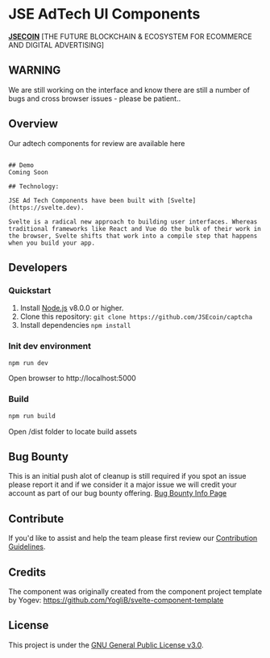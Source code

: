 # JSE AdTech UI Components

**[JSECOIN](https://jsecoin.com/)** [THE FUTURE BLOCKCHAIN & ECOSYSTEM FOR ECOMMERCE AND DIGITAL ADVERTISING]

## WARNING

We are still working on the interface and know there are still a number of bugs and cross browser issues - please be patient.. 

## Overview

Our adtech components for review are available here

```

## Demo
Coming Soon

## Technology:

JSE Ad Tech Components have been built with [Svelte](https://svelte.dev).

Svelte is a radical new approach to building user interfaces. Whereas traditional frameworks like React and Vue do the bulk of their work in the browser, Svelte shifts that work into a compile step that happens when you build your app.

```

## Developers
### Quickstart

1. Install [Node.js](https://nodejs.org) v8.0.0 or higher.
2. Clone this repository: `git clone https://github.com/JSEcoin/captcha`
3. Install dependencies `npm install`

### Init dev environment

```bash
npm run dev
```

Open browser to http://localhost:5000

### Build

```bash
npm run build
```

Open /dist folder to locate build assets


## Bug Bounty
This is an initial push alot of cleanup is still required if you spot an issue please report it and if we consider it a major issue we will credit your account as part of our bug bounty offering.
[Bug Bounty Info Page](https://jsecoin.com/en/oddJobs/bugBounty)

## Contribute
If you'd like to assist and help the team please first review our [Contribution Guidelines](./CONTRIBUTING.md).

## Credits
The component was originally created from the component project template by Yogev: https://github.com/YogliB/svelte-component-template


## License
This project is under the [GNU General Public License v3.0](./LICENSE.md).
